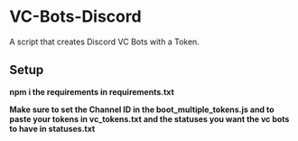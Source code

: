 # VC-Bots-Discord

A script that creates Discord VC Bots with a Token.

## Setup
**npm i the requirements in requirements.txt**

**Make sure to set the Channel ID in the boot_multiple_tokens.js and to paste your tokens in vc_tokens.txt and the statuses you want the vc bots to have in statuses.txt**
